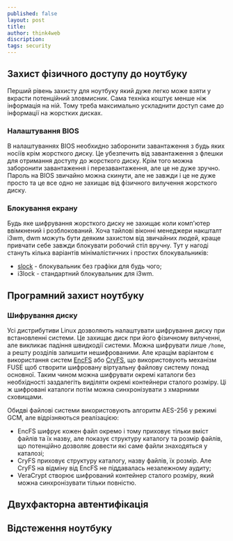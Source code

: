 ```yaml
---
published: false
layout: post
title: 
author: think4web
discription:
tags: security 
---
```


## Захист фізичного доступу до ноутбуку

Перший рівень захисту для ноутбуку який дуже легко може взяти у вкрасти потенційний зловмисник. Сама техніка коштує менше ніж інформація на ній. Тому треба максимально ускладнити доступ саме до інформації на жорстких дисках.

### Налаштування BIOS

В налаштуваннях BIOS необхидно заборонити завантаження з будь яких носіїв крім жорсткого диску. Це убезпечить від завантаження з флешки для отримання доступу до жорсткого диску. Крім того можна заборонити завантаження і перезавантаження, але це не дуже зручно. Пароль на BIOS звичайно можна скинути, але не завжди і це не дуже просто та це все одно не захищає від фізичного вилучення жорсткого диску.

### Блокування екрану

Будь яке шифрування жорсткого диску не захищає коли комп'ютер ввімкнений і розблокований. Хоча тайлові віконні менеджери накшталт i3wm, dwm можуть бути деяким захистом від звичайних людей, краще привчати себе завжди блокувати робочий стіл вручну. Тут у нагоді стануть кілька варіантів мінімалістичних і простих блокувальників:
- [slock](/slock) - блокувальник без графіки для будь чого;
- i3lock - стандартний блокувальник для i3wm.

## Програмний захист ноутбуку

### Шифрування диску 

Усі дистрибутиви Linux дозволяють налаштувати шифрування диску при встановленні системи. Це захищає диск при його фізичному вилученні, але викликає падіння швидкодії системи. Можна шифрувати лише ```/home```, а решту розділів залишити нешифрованими. Але кращім варіантом є використання систем [EncFS](https://github.com/vgough/encfs) або [CryFS](https://www.cryfs.org/), що використовують механізм FUSE щоб створити шифровану віртуальну файлову систему понад основної. Таким чином можна шифрувати окремі каталоги без необхідності заздалегіть виділяти окремі контейнери сталого розміру. Ці ж шифровані каталоги потім можна синхронізувати з хмарними сховищами.

Обидві файлові системи використовують алгоритм AES-256 у режимі GCM, але відрізняються реалізацією: 
- EncFS шифрує кожен файл окремо і тому приховує тільки вміст файлів та їх назву, але показує структуру каталогу та розмір файлів, що потенційно дозволяє довести які саме файли знаходяться у каталозі;
- CryFS приховує структуру каталогу, назву файлів, їх розмір. Але CryFS на відміну від EncFS не піддавалась незалежному аудиту;
- VeraCrypt створює шифрований контейнер сталого розміру, який можна синхронізувати тільки повністю.

## Двухфакторна автентифікація

## Відстеження ноутбуку



